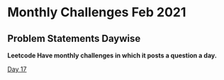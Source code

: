 # Monthly Challenges Feb 2021

## Problem Statements Daywise

**Leetcode Have monthly challenges in which it posts a question a day.**

[Day 17]()

